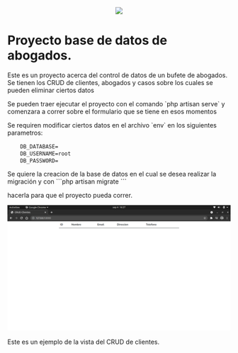 <p align="center"><a href="https://laravel.com" target="_blank"><img src="https://raw.githubusercontent.com/laravel/art/master/logo-lockup/5%20SVG/2%20CMYK/1%20Full%20Color/laravel-logolockup-cmyk-red.svg" width="400"></a></p>

# Proyecto base de datos de abogados.

<p>Este es un proyecto acerca del control de datos de un bufete de abogados. 
Se tienen los CRUD de clientes, abogados y casos sobre los cuales se pueden eliminar ciertos datos</p>
<p> Se pueden traer ejecutar el proyecto con el comando `php artisan serve` y comenzara a correr 
sobre el formulario que se tiene en esos momentos<p>
<p>Se requiren modificar ciertos datos en el archivo `env` en los siguientes parametros: </p>

``` 
    DB_DATABASE=
    DB_USERNAME=root
    DB_PASSWORD=
```
<p>Se quiere la creacion de la base de datos en el cual se desea realizar la migración y con 
```php artisan migrate
```
<p>hacerla para que el proyecto pueda correr.</p>

<img src=".//image/crud-clientes.png">
<p>Este es un ejemplo de la vista del CRUD de clientes.</p>


